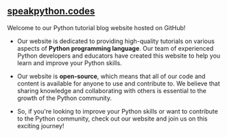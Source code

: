 ## [speakpython.codes](http://speakpython.codes/)

Welcome to our Python tutorial blog website hosted on GitHub!
- Our website is dedicated to providing high-quality tutorials on various aspects of __Python programming language__. Our team of experienced Python developers and educators have created this website to help you learn and improve your Python skills.

- Our website is __open-source__, which means that all of our code and content is available for anyone to use and contribute to. We believe that sharing knowledge and collaborating with others is essential to the growth of the Python community.

- So, if you're looking to improve your Python skills or want to contribute to the Python community, check out our website and join us on this exciting journey!
